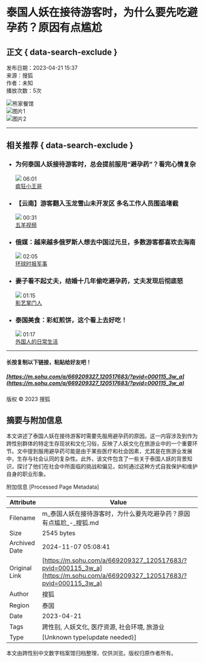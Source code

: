 # 泰国人妖在接待游客时，为什么要先吃避孕药？原因有点尴尬

## 正文 { data-search-exclude }


发布日期：2023-04-21 15:37  
来源：搜狐  
作者：未知  
播放次数：5次  

![熊家餐馆](http://03e1181bba1cf.cdn.sohucs.com/files/1695809599254.png)  
![图片1](https://e3f49eaa46b57.cdn.sohucs.com/c_lfill,w_1920,h_800,g_face/sscs/2023/4/21/15/7/6_187b40d03fag128SysCutcloudSrcimag_439834261_7_3b.jpg)  
![图片2](https://e3f49eaa46b57.cdn.sohucs.com/c_lfill,w_1920,h_800,g_face/sscs/2023/4/21/15/7/6_187b40d03fag128SysCutcloudSrcimag_439834261_7_3b.jpg)

---

## 相关推荐   { data-search-exclude }

- ### 为何泰国人妖接待游客时，总会提前服用“避孕药”？看完心情复杂  
    ![](https://q1.itc.cn/c_lfill,w_1920,h_800,g_face/images01/20240814/6b8548ae7ad1425b847a1fb30075dc54.png) 06:01  
    [疯狂小王哥](http://mp.sohu.com/profile?xpt=MDJiNGIyZjItY2UzMS00NjA0LWEyYzQtYTgxMGFmZjcxNTNl&spm=smwp.vd-land.fd-d.1.17309561105354kzQONk)

- ### 【云南】游客翻入玉龙雪山未开发区 多名工作人员围追堵截  
    ![](https://q2.itc.cn/c_lfill,w_1920,h_800,g_face/images03/20241106/0cd490c7d4984d8aac8da612f37d44bc.jpeg) 00:31  
    [五羊视频](http://mp.sohu.com/profile?xpt=NjljOWU3MmItNWM3MC00NTRhLWJjNDItZDk4ZDQ5NjdlNjdm&spm=smwp.vd-land.fd-d.2.17309561105354kzQONk)

- ### 俄媒：越来越多俄罗斯人想去中国过元旦，多数游客都喜欢去海南  
    ![](https://q9.itc.cn/c_lfill,w_1920,h_800,g_face/images03/20241106/002aaabe1b904997a867fef5a9bad160.jpeg) 02:05  
    [环球时报军事](http://mp.sohu.com/profile?xpt=YTJmOTZhMDQtODQxZC00OGI0LWIwYjctODM3MWIxZjFhYzFk&spm=smwp.vd-land.fd-d.3.17309561105354kzQONk)

- ### 妻子看不起丈夫，结婚十几年偷吃避孕药，丈夫发现后彻底怒  
    ![](https://q3.itc.cn/c_lfill,w_1920,h_800,g_face/images01/20240909/13f0e17886e24c13b45a8c32b8fd9220.jpeg) 01:15  
    [影艺掌门人](http://mp.sohu.com/profile?xpt=YmYxMDBhNGEtOTYyMC00NjdjLWJjYzctMjA5NzlhNWQ0MDA0&spm=smwp.vd-land.fd-d.4.17309561105354kzQONk)

- ### 泰国美食：彩虹煎饼，这个看上去好吃！  
    ![](https://q8.itc.cn/c_lfill,w_1920,h_800,g_face/images01/20241107/bcc3c02933b64b7db3377346da9ed5f8.jpeg) 01:17  
    [外国人的日常生活](http://mp.sohu.com/profile?xpt=NGRlNzI0ZDAtNzNlMi00ZjU4LWEyM2MtZjk3OGJmNjg2NDJj&spm=smwp.vd-land.fd-d.5.17309561105354kzQONk)

---

#### 长按复制以下链接，粘贴给好友吧！  
##### [https://m.sohu.com/a/669209327_120517683/?pvid=000115_3w_a](https://m.sohu.com/a/669209327_120517683/?pvid=000115_3w_a)  

版权 © 2023 搜狐  


## 摘要与附加信息

<!-- tcd_abstract -->
本文讲述了泰国人妖在接待游客时需要先服用避孕药的原因。这一内容涉及到作为跨性别群体的特定生存现状和文化习俗，反映了人妖文化在旅游业中的一个重要环节。文中提到服用避孕药可能是由于某些医疗和社会因素，尤其是在旅游业发展中，生存与社会认同的复杂性。此外，该文件包含了一些关于泰国人妖的背景知识，探讨了他们在社会中所面临的挑战和偏见，如何通过这种方式自我保护和维护自身的职业形象。
<!-- tcd_abstract_end -->

附加信息 [Processed Page Metadata]

| Attribute       | Value                                  |
|-----------------|----------------------------------------|
| Filename        | m_泰国人妖在接待游客时，为什么要先吃避孕药？原因有点尴尬_-_搜狐.md                             |
| Size            | 2545 bytes                           |
| Archived Date   | 2024-11-07 05:08:41                             |
| Original Link   | [https://m.sohu.com/a/669209327_120517683/?pvid=000115_3w_a](https://m.sohu.com/a/669209327_120517683/?pvid=000115_3w_a)                       |
| Author          | 搜狐                               |
| Region          | 泰国                               |
| Date            | 2023-04-21                                 |
| Tags            | 跨性别, 人妖文化, 医疗资源, 社会环境, 旅游业                                 |
| Type            | [Unknown type(update needed)]                                 |
<!-- tcd_table_end -->

本文由跨性别中文数字档案馆归档整理，仅供浏览。版权归原作者所有。
